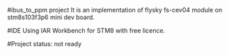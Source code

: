#ibus_to_ppm project
It is an implementation of flysky fs-cev04 module on stm8s103f3p6 mini dev board.

#IDE
Using IAR Workbench for STM8 with free licence.

#Project status: 
not ready
